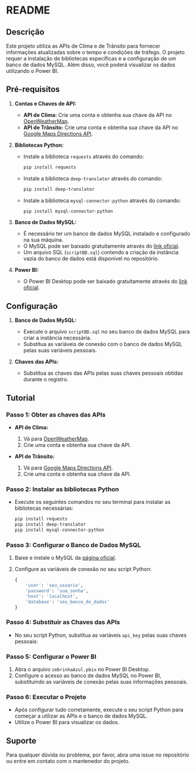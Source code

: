 # README

## Descrição
Este projeto utiliza as APIs de Clima e de Trânsito para fornecer informações atualizadas sobre o tempo e condições de tráfego. O projeto requer a instalação de bibliotecas específicas e a configuração de um banco de dados MySQL. Além disso, você poderá visualizar os dados utilizando o Power BI.

## Pré-requisitos

1. **Contas e Chaves de API:**
   - **API de Clima:** Crie uma conta e obtenha sua chave da API no [OpenWeatherMap](https://openweathermap.org/api).
   - **API de Trânsito:** Crie uma conta e obtenha sua chave da API no [Google Maps Directions API](https://developers.google.com/maps/documentation/directions/overview).

2. **Bibliotecas Python:**
   - Instale a biblioteca `requests` através do comando:
     ```sh
     pip install requests
     ```
   - Instale a biblioteca `deep-translator` através do comando:
     ```sh
     pip install deep-translator
     ```
   - Instale a biblioteca `mysql-connector-python` através do comando:
     ```sh
     pip install mysql-connector-python
     ```

3. **Banco de Dados MySQL:**
   - É necessário ter um banco de dados MySQL instalado e configurado na sua máquina.
   - O MySQL pode ser baixado gratuitamente através do [link oficial](https://dev.mysql.com/downloads/).
   - Um arquivo SQL (`scriptBD.sql`) contendo a criação da instância vazia do banco de dados está disponível no repositório.

4. **Power BI:**
   - O Power BI Desktop pode ser baixado gratuitamente através do [link oficial](https://powerbi.microsoft.com/).

## Configuração

1. **Banco de Dados MySQL:**
   - Execute o arquivo `scriptBD.sql` no seu banco de dados MySQL para criar a instância necessária.
   - Substitua as variáveis de conexão com o banco de dados MySQL pelas suas variáveis pessoais.

2. **Chaves das APIs:**
   - Substitua as chaves das APIs pelas suas chaves pessoais obtidas durante o registro.

## Tutorial

### Passo 1: Obter as chaves das APIs
- **API de Clima:**
  1. Vá para [OpenWeatherMap](https://openweathermap.org/api).
  2. Crie uma conta e obtenha sua chave da API.

- **API de Trânsito:**
  1. Vá para [Google Maps Directions API](https://developers.google.com/maps/documentation/directions/overview).
  2. Crie uma conta e obtenha sua chave da API.

### Passo 2: Instalar as bibliotecas Python
- Execute os seguintes comandos no seu terminal para instalar as bibliotecas necessárias:
  ```sh
  pip install requests
  pip install deep-translator
  pip install mysql-connector-python
  ```

### Passo 3: Configurar o Banco de Dados MySQL
1. Baixe e instale o MySQL da [página oficial](https://dev.mysql.com/downloads/).

2. Configure as variáveis de conexão no seu script Python:
   ```python
   {
       'user': 'seu_usuario',
       'password': 'sua_senha',
       'host': 'localhost',
       'database': 'seu_banco_de_dados'
   }
   ```

### Passo 4: Substituir as Chaves das APIs
- No seu script Python, substitua as variáveis `api_key` pelas suas chaves pessoais:

### Passo 5: Configurar o Power BI
1. Abra o arquivo `zebrinhaAzul.pbix` no Power BI Desktop.
2. Configure o acesso ao banco de dados MySQL no Power BI, substituindo as variáveis de conexão pelas suas informações pessoais.

### Passo 6: Executar o Projeto
- Após configurar tudo corretamente, execute o seu script Python para começar a utilizar as APIs e o banco de dados MySQL.
- Utilize o Power BI para visualizar os dados.

## Suporte
Para qualquer dúvida ou problema, por favor, abra uma issue no repositório ou entre em contato com o mantenedor do projeto.